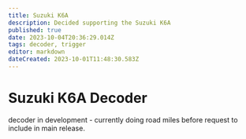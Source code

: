 ```yaml
---
title: Suzuki K6A
description: Decided supporting the Suzuki K6A
published: true
date: 2023-10-04T20:36:29.014Z
tags: decoder, trigger
editor: markdown
dateCreated: 2023-10-01T11:48:30.583Z
---
```


# Suzuki K6A Decoder
decoder in development - currently doing road miles before request to include in main release.